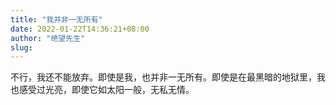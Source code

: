 ```yaml
---
title: "我并非一无所有"
date: 2022-01-22T14:36:21+08:00
author: "绝望先生"
slug: 
---
```


不行，我还不能放弃。即使是我，也并非一无所有。即使是在最黑暗的地狱里，我也感受过光亮，即使它如太阳一般，无私无情。